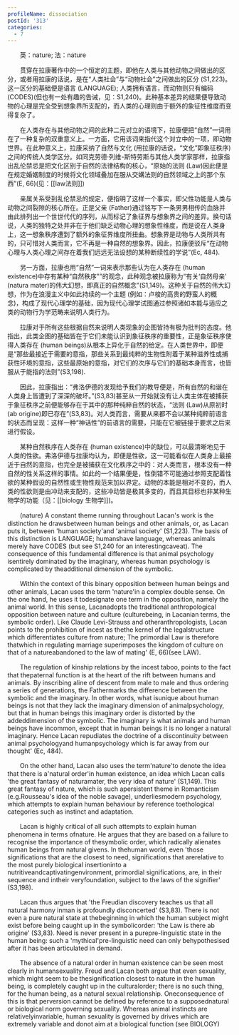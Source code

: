 ```yaml
---
profileName: dissociation
postId: '313'
categories:
  - 7
---
```

‌‌‌‌　　英：nature; 法：nature


‌‌‌‌　　贯穿在拉康著作中的一个恒定的主题，即他在人类与其他动物之间做出的区分，或者用拉康的话说，是在“人类社会”与“动物社会”之间做出的区分 (S1,223)。这一区分的基础便是语言 (LANGUAGE); 人类拥有语言，而动物则只有编码 (CODES)(但也有一处有趣的告诫，见：S1,240)。此种基本差异的结果便导致动物的心理是完全受到想象界所支配的，而人类的心理则由于额外的象征性维度而变得复杂了。

‌‌‌‌　　在人类存在与其他动物之间的此种二元对立的语境下，拉康便把“自然”一词用在了一种复杂的双重意义上。一方面，它用该词来指代这个对立中的一项，即动物世界。在此种意义上，拉康采纳了自然与文化 (用拉康的话说，“文化”即象征秩序)之间的传统人类学区分。如同克劳德·列维-斯特劳斯与其他人类学家那样，拉康指出乱伦禁忌是把文化区别于自然的法律结构的核心，“原始的法则 (Law)因此便是在规定婚姻制度的时候将文化领域叠加在服从交媾法则的自然领域之上的那个东西”(E, 66)(见：[[law法则]])

‌‌‌‌　　亲属关系受到乱伦禁忌的规定，便指明了这样一个事实，即父性功能是人类与动物之间裂隙的核心所在。正是父亲 (Father)通过铭写下一条男男相传的血脉并由此排列出一个世世代代的序列，从而标记了象征界与想象界之间的差异。换句话说，人类的独特之处并非在于他们缺乏动物心理的想象性维度，而是说在人类身上，这一想象秩序遭到了额外的象征界维度所扭曲。想象界是动物与人类所共有的，只可惜对人类而言，它不再是一种自然的想象界。因此，拉康便驳斥“在动物心理与人类心理之间存在着我们远远无法设想的某种断续性的学说”(Ec, 484).

‌‌‌‌　　另一方面，拉康也用“自然”一词来表示那些认为在人类存在 (human existence)中存有某种“自然秩序"”的观念，此种观念被拉康称为“有关‘自然母亲' (natura mater)的伟大幻想，即真正的自然概念”(S1,149)。这种关于自然的伟大幻想，作为在浪漫主义中如此持续的一个主题 (例如：卢梭的高贵的野蛮人的概念)，构成了现代心理学的基础，因为现代心理学试图通过参照诸如本能与适应之类的动物行为学范畴来说明人类行为。

‌‌‌‌　　拉康对于所有这些根据自然来说明人类现象的企图皆持有极为批判的态度。他指出，此类企图的基础皆在于它们未能认识到象征秩序的重要性，正是象征秩序使得人类存在 (human beings)从根本上异化于自然的给定。在人类世界中，即便是“那些最接近于需要的意指，那些关系到最纯粹的生物性附着于某种滋养性或捕获性环境的意指，这些最原始的意指，对它们的次序与它们的基础本身而言，也皆服从于能指的法则”(S3,198).

‌‌‌‌　　因此，拉康指出：“弗洛伊德的发现给予我们的教导便是，所有自然的和谐在人类身上皆遭到了深深的破坏。”(S3,83)甚至从一开始就没有让人类主体在被捕获于象征秩序之前便能够存在于其中的那种纯粹自然的状态，“法则 (Law)从原初时 (ab origine)即已存在”(S3,83)。对人类而言，需要从来都不会以某种纯粹前语言的状态而呈现：这样一种“神话性”的前语言的需要，只能在它被链接于要求之后来进行假设。

‌‌‌‌　　某种自然秩序在人类存在 (human existence)中的缺位，可以最清晰地见于人类的性欲。弗洛伊德与拉康均认为，即便是性欲，这一可能看似在人类身上最接近于自然的意指，也完全是被捕获在文化秩序之中的：对人类而言，根本没有一种自然的性关系这样的事情。如此的一个结果便是，性倒错不可能通过参照支配着性欲的某种假设的自然性或生物性规范来加以界定。动物的本能是相对不变的，而人类的性欲则是由冲动来支配的，这些冲动皆是极其多变的，而且其目标也非某种生物学的功能（见：[[biology 生物学]])。


‌‌‌‌　　(nature) A constant theme running throughout Lacan's work is the distinction he drawsbetween human beings and other animals, or, as Lacan puts it, between 'human society'and 'animal society' (S1,223). The basis of this distinction is LANGUAGE; humanshave language, whereas animals merely have CODES (but see S1,240 for an interestingcaveat). The consequence of this fundamental difference is that animal psychology isentirely dominated by the imaginary, whereas human psychology is complicated by theadditional dimension of the symbolic.

‌‌‌‌　　Within the context of this binary opposition between human beings and other animals, Lacan uses the term 'nature'in a complex double sense. On the one hand, he uses it todesignate one term in the opposition, namely the animal world. In this sense, Lacanadopts the traditional anthropological opposition between nature and culture (culturebeing, in Lacanian terms, the symbolic order). Like Claude Levi-Strauss and otheranthropologists, Lacan points to the prohibition of incest as thethe kernel of the legalstructure which differentiates culture from nature; The primordial Law is therefore thatwhich in regulating marriage superimposes the kingdom of culture on that of a natureabandoned to the law of mating' (E, 66)(see LAW).

‌‌‌‌　　The regulation of kinship relations by the incest taboo, points to the fact that thepaternal function is at the heart of the rift between humans and animals. By inscribing aline of descent from male to male and thus ordering a series of generations, the Fathermarks the difference between the symbolic and the imaginary. In other words, what isunique about human beings is not that they lack the imaginary dimension of animalpsychology, but that in human beings this imaginary order is distorted by the addeddimension of the symbolic. The imaginary is what animals and human beings have incommon, except that in human beings it is no longer a natural imaginary. Hence Lacan repudiates the doctrine of a discontinuity between animal psychologyand humanpsychology which is far away from our thought' (Ec, 484).

‌‌‌‌　　On the other hand, Lacan also uses the term'nature'to denote the idea that there is a'natural order'in human existence, an idea which Lacan calls 'the great fantasy of naturamater, the very idea of nature' (S1,149). This great fantasy of nature, which is such apersistent theme in Romanticism (e.g.Rousseau's idea of the noble savage), underliesmodern psychology, which attempts to explain human behaviour by reference toethological categories such as instinct and adaptation.

‌‌‌‌　　Lacan is highly critical of all such attempts to explain human phenomena in terms ofnature. He argues that they are based on a failure to recognise the importance of thesymbolic order, which radically alienates human beings from natural givens. In thehuman world, even 'those significations that are the closest to need, significations that arerelative to the most purely biological insertioninto a nutritiveandcaptivatingenvironment, primordial significations, are, in their sequence and intheir veryfoundation, subject to the laws of the signifier' (S3,198).

‌‌‌‌　　Lacan thus argues that 'the Freudian discovery teaches us that all natural harmony inman is profoundly disconcerted' (S3,83). There is not even a pure natural state at thebeginning in which the human subject might exist before being caught up in the symbolicorder: 'the Law is there ab origine' (S3,83). Need is never present in a purepre-linguistic state in the human being: such a 'mythical'pre-linguistic need can only behypothesised after it has been articulated in demand.

‌‌‌‌　　The absence of a natural order in human existence can be seen most clearly in humansexuality. Freud and Lacan both argue that even sexuality, which might seem to be thesignification closest to nature in the human being, is completely caught up in the culturalorder; there is no such thing, for the human being, as a natural sexual relationship. Oneconsequence of this is that perversion cannot be defined by reference to a supposednatural or biological norm governing sexuality. Whereas animal instincts are relativelyinvariable, human sexuality is governed by drives which are extremely variable and donot aim at a biological function (see BIOLOGY)

